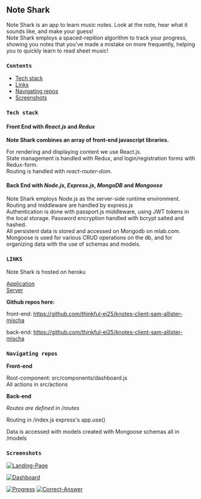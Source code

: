 ## Note Shark

Note Shark is an app to learn music notes. Look at the note, hear what it sounds like, and make your guess! <br/>
Note Shark employs a spaced-repition algorithm to track your progress, showing you notes that you've made a mistake on more frequently, helping you to quickly learn to read sheet music!

### **`Contents`**
- [Tech stack](#tech-stack)
- [Links](#links)
- [Navigating repos](#navigating-repos)
- [Screenshots](#screenshots)

### **`Tech stack`**
#### Front End with *React.js* and *Redux*
**Note Shark combines an array of front-end javascript libraries.**

For rendering and displaying content we use React.js.  
State management is handled with Redux, and login/registration forms with Redux-form.   
Routing is handled with *react-router-dom*.  

#### Back End with *Node.js*, *Express.js*, *MongoDB* and *Mongoose*
Note Shark employs Node.js as the server-side runtime environment.  <br/>
Routing and middleware are handled by express.js <br/>
Authentication is done with passport.js middleware, using JWT tokens in the local storage. Password encryption handled with bcrypt salted and hashed.  <br/>
All persistent data is stored and accessed on Mongodb on mlab.com. Mongoose is used for various CRUD operations on the db, and for organizing data with the use of schemas and models. 

### **`LINKS`**
Note Shark is hosted on heroku

[Application](https://knotes-client-sam.herokuapp.com/) <br/>
[Server](https://knotes-server.herokuapp.com/)



**Github repos here:** 

front-end: https://github.com/thinkful-ei25/knotes-client-sam-allister-mischa

back-end: 
https://github.com/thinkful-ei25/knotes-client-sam-allister-mischa

### **`Navigating repos`**
**Front-end** 

Root-component: src/components/dashboard.js <br/>
All actions in src/actions <br/>

**Back-end** 

*Routes are defined in /routes <br/>*

Routing in /index.js express's app.use() 
 
Data is accessed with models created with Mongoose schemas all in /models<br/>


### **`Screenshots`**

<a href="https://ibb.co/p3wcxGd"><img src="https://i.ibb.co/30d27Gc/Landing-Page.png" alt="Landing-Page"></a>

<a href="https://ibb.co/4Z8BL5N"><img src="https://i.ibb.co/d0PnvzK/Dashboard.png" alt="Dashboard"></a>

<a href="https://ibb.co/34YC1rB"><img src="https://i.ibb.co/MZ5Cn2M/Progress.png" alt="Progress"></a>
<a href="https://ibb.co/xjmpJBp"><img src="https://i.ibb.co/SnQhRMh/Correct-Answer.png" alt="Correct-Answer"></a>